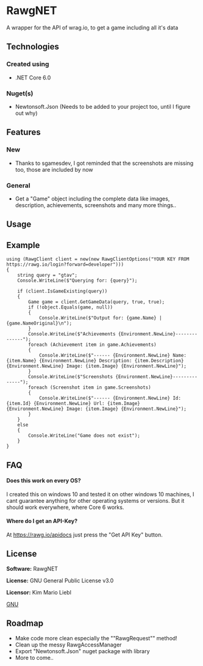 # RawgNET
A wrapper for the API of wrag.io, to get a game including all it's data

## Technologies

### Created using
- .NET Core 6.0

### Nuget(s)
- Newtonsoft.Json (Needs to be added to your project too, until I figure out why)

## Features

### New
- Thanks to sgamesdev, I got reminded that the screenshots are missing too, those are included by now

### General
- Get a "Game" object including the complete data like images, description, achievements, screenshots and many more things..

## Usage

## Example

```
using (RawgClient client = new(new RawgClientOptions("YOUR KEY FROM https://rawg.io/login?forward=developer")))
{
	string query = "gtav";
	Console.WriteLine($"Querying for: {query}");

	if (client.IsGameExisting(query))
	{
		Game game = client.GetGameData(query, true, true);
		if (!object.Equals(game, null))
		{
			Console.WriteLine($"Output for: {game.Name} | {game.NameOriginal}\n");
		}
		Console.WriteLine($"Achievements {Environment.NewLine}--------------");
		foreach (Achievement item in game.Achievements)
		{
			Console.WriteLine($"------ {Environment.NewLine} Name: {item.Name} {Environment.NewLine} Description: {item.Description} {Environment.NewLine} Image: {item.Image} {Environment.NewLine}");
		}
		Console.WriteLine($"Screenshots {Environment.NewLine}--------------");
		foreach (Screenshot item in game.Screenshots)
		{
			Console.WriteLine($"------ {Environment.NewLine} Id: {item.Id} {Environment.NewLine} Url: {item.Image} {Environment.NewLine} Image: {item.Image} {Environment.NewLine}");
		}
	}
	else
	{
		Console.WriteLine("Game does not exist");
	}
}
```

## FAQ

#### Does this work on every OS?

I created this on windows 10 and tested it on other windows 10 machines, I cant guarantee anything for other operating systems or versions. But it should work everywhere, where Core 6 works.

#### Where do I get an API-Key?

At https://rawg.io/apidocs just press the "Get API Key" button.

## License

**Software:** RawgNET

**License:** GNU General Public License v3.0

**Licensor:** Kim Mario Liebl

[GNU](https://choosealicense.com/licenses/gpl-3.0/)

## Roadmap

- Make code more clean especially the ""RawgRequest"" method!
- Clean up the messy RawgAccessManager
- Export "Newtonsoft.Json" nuget package with library
- More to come..

